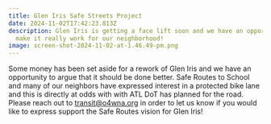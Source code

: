 ```yaml
---
title: Glen Iris Safe Streets Project
date: 2024-11-02T17:42:23.813Z
description: Glen Iris is getting a face lift soon and we have an opportunity to
  make it really work for our neighborhood!
image: screen-shot-2024-11-02-at-1.46.49-pm.png
---
```

Some money has been set aside for a rework of Glen Iris and we have an opportunity to argue that it should be done better. Safe Routes to School and many of our neighbors have expressed interest in a protected bike lane and this is directly at odds with with ATL DoT has planned for the road. Please reach out to [transit@o4wna.org](mailto:transit@o4wna.org) in order to let us know if you would like to express support the Safe Routes vision for Glen Iris!